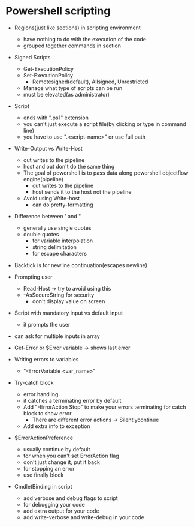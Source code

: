 # Powershell scripting

- Regions(just like sections) in scripting environment 
  - have nothing to do with the execution of the code
  - grouped together commands in section

- Signed Scripts
  - Get-ExecutionPolicy
  - Set-ExecutionPolicy
    - Remotesigned(default), Allsigned, Unrestricted
  - Manage what type of scripts can be run
  - must be elevated(as administrator)


- Script
  - ends with ".ps1" extension
  - you can't just execute a script file(by clicking or type in command line)
  - you have to use ".\<script-name>" or use full path

- Write-Output vs Write-Host
  - out writes to the pipeline
  - host and out don't do the same thing
  - The goal of powershell is to pass data along powershell objectflow engine(pipeline)
    - out writes to the pipeline
    - host sends it to the host not the pipeline
  - Avoid using Write-host
    - can do pretty-formatting

- Difference between ' and "
  - generally use single quotes
  - double quotes
    - for variable interpolation
    - string delimitation
    - for escape characters

- Backtick is for newline continuation(escapes newline)
  
- Prompting user
  - Read-Host -> try to avoid using this
  - -AsSecureString for security
    - don't display value on screen


- Script with mandatory input vs default input 
  - it prompts the user
- can ask for multiple inputs in array


- Get-Error or $Error variable
  -> shows last error
- Writing errors to variables
  - "-ErrorVariable <var_name>"

- Try-catch block
  - error handling
  - it catches a terminating error by default
  - Add "-ErrorAction Stop" to make your errors terminating for catch block to show error
    - There are different error actions -> Silentlycontinue
  - Add extra info to exception

- $ErrorActionPreference 
  - usually continue by default
  - for when you can't set ErrorAction flag
  - don't just change it, put it back
  - for stopping an error
  - use finally block

- CmdletBinding in script
  - add verbose and debug flags to script
  - for debugging your code
  - add extra output for your code
  - add write-verbose and write-debug in your code